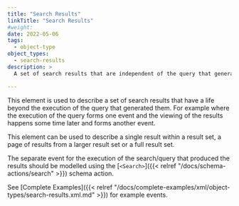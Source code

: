 ```yaml
---
title: "Search Results"
linkTitle: "Search Results"
#weight:
date: 2022-05-06
tags: 
  - object-type
object_types:
  - search-results
description: >
  A set of search results that are independent of the query that generated them.

---
```


This element is used to describe a set of search results that have a life beyond the execution of the query that generated them.
For example where the execution of the query forms one event and the viewing of the results happens some time later and forms another event. 

This element can be used to describe a single result within a result set, a page of results from a larger result set or a full result set.

The separate event for the execution of the search/query that produced the results should be modelled using the [`<Search>`]({{< relref "/docs/schema-actions/search" >}}) schema action.

See [Complete Examples]({{< relref "/docs/complete-examples/xml/object-types/search-results.xml.md" >}}) for example events.

